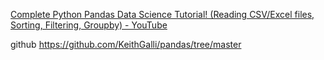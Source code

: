 [Complete Python Pandas Data Science Tutorial! (Reading CSV/Excel files, Sorting, Filtering, Groupby) - YouTube](https://www.youtube.com/watch?v=vmEHCJofslg&t=13s&ab_channel=KeithGalli) 

github https://github.com/KeithGalli/pandas/tree/master 

